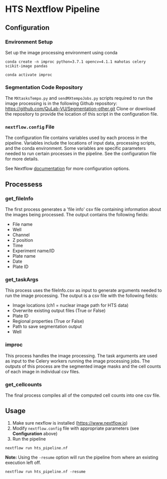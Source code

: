 # HTS Nextflow Pipeline

## Configuration
### Environment Setup 
Set up the image processing environment using conda
```
conda create -n improc python=3.7.1 opencv=4.1.1 mahotas celery scikit-image pandas

conda activate improc
```
### Segmentation Code Repository
The `MXtasksTempo.py` and `sendMXtempoJobs.py` scripts required to run the image processing is in the following Github repository: https://github.com/QuLab-VU/Segmentation-other.git
Clone or download the repository to provide the location of this script in the configuration file.

### `nextflow.config` File
The configuration file contains variables used by each process in the pipeline. Variables include the locations of input data, processing scripts, and the conda environment. Some variables are specific parameters needed to run certain processes in the pipeline. See the configuration file for more details.

See Nextflow [documentation](https://www.nextflow.io/docs/latest/index.html#) for more configuration options.

## Processess
### get_fileInfo
The first process generates a 'file info' csv file containing information about the images being processed. The output contains the following fields:

 - File name
 - Well
 - Channel
 - Z position
 - Time
 - Experiment name/ID
 - Plate name
 - Date
 - Plate ID

### get_taskArgs
This process uses the fileInfo.csv as input to generate arguments needed to run the image processing. The output is a csv file with the following fields:

 - Image locations (ch1 = nuclear image path for HTS data)
 - Overwrite existing output files (True or False)
 - Plate ID
 - Regional properties (True or False) 
 - Path to save segmentation output
 - Well
### improc
This process handles the image processing. The task arguments are used as input to the Celery workers running the image processing jobs. The outputs of this process are the segmented image masks and the cell counts of each image in individual csv files.
### get_cellcounts
The final process compiles all of the computed cell counts into one csv file. 

## Usage
1. Make sure nexflow is installed (https://www.nextflow.io)
2. Modify `nextflow.config` file with appropriate parameters (see **Configuration** above)
3. Run the pipeline
```
nextflow run hts_pipeline.nf
```

**Note:** Using the `-resume` option will run the pipeline from where an existing execution left off.
```
nextflow run hts_pipeline.nf -resume
```
